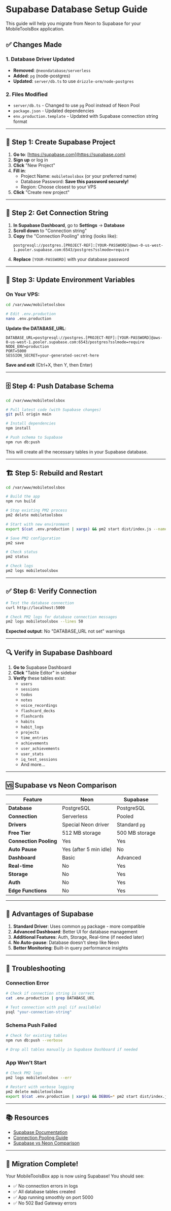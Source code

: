# Supabase Database Setup Guide

This guide will help you migrate from Neon to Supabase for your MobileToolsBox application.

## ✅ Changes Made

### 1. Database Driver Updated
- **Removed**: `@neondatabase/serverless`
- **Added**: `pg` (node-postgres)
- **Updated**: `server/db.ts` to use `drizzle-orm/node-postgres`

### 2. Files Modified
- `server/db.ts` - Changed to use `pg` Pool instead of Neon Pool
- `package.json` - Updated dependencies
- `env.production.template` - Updated with Supabase connection string format

---

## 🚀 Step 1: Create Supabase Project

1. **Go to**: [https://supabase.com](https://supabase.com)
2. **Sign up** or log in
3. **Click** "New Project"
4. **Fill in**:
   - Project Name: `mobiletoolsbox` (or your preferred name)
   - Database Password: **Save this password securely!**
   - Region: Choose closest to your VPS
5. **Click** "Create new project"

---

## 🔑 Step 2: Get Connection String

1. **In Supabase Dashboard**, go to **Settings** → **Database**
2. **Scroll down** to "Connection string"
3. **Copy** the "Connection Pooling" string (looks like):
   ```
   postgresql://postgres.[PROJECT-REF]:[YOUR-PASSWORD]@aws-0-us-west-1.pooler.supabase.com:6543/postgres?sslmode=require
   ```
4. **Replace** `[YOUR-PASSWORD]` with your database password

---

## 📝 Step 3: Update Environment Variables

### On Your VPS:

```bash
cd /var/www/mobiletoolsbox

# Edit .env.production
nano .env.production
```

**Update the DATABASE_URL**:
```env
DATABASE_URL=postgresql://postgres.[PROJECT-REF]:[YOUR-PASSWORD]@aws-0-us-west-1.pooler.supabase.com:6543/postgres?sslmode=require
NODE_ENV=production
PORT=5000
SESSION_SECRET=your-generated-secret-here
```

**Save and exit** (Ctrl+X, then Y, then Enter)

---

## 🗄️ Step 4: Push Database Schema

```bash
cd /var/www/mobiletoolsbox

# Pull latest code (with Supabase changes)
git pull origin main

# Install dependencies
npm install

# Push schema to Supabase
npm run db:push
```

This will create all the necessary tables in your Supabase database.

---

## 🏗️ Step 5: Rebuild and Restart

```bash
cd /var/www/mobiletoolsbox

# Build the app
npm run build

# Stop existing PM2 process
pm2 delete mobiletoolsbox

# Start with new environment
export $(cat .env.production | xargs) && pm2 start dist/index.js --name mobiletoolsbox --update-env

# Save PM2 configuration
pm2 save

# Check status
pm2 status

# Check logs
pm2 logs mobiletoolsbox
```

---

## ✅ Step 6: Verify Connection

```bash
# Test the database connection
curl http://localhost:5000

# Check PM2 logs for database connection messages
pm2 logs mobiletoolsbox --lines 50
```

**Expected output**: No "DATABASE_URL not set" warnings

---

## 🔍 Verify in Supabase Dashboard

1. **Go to** Supabase Dashboard
2. **Click** "Table Editor" in sidebar
3. **Verify** these tables exist:
   - `users`
   - `sessions`
   - `todos`
   - `notes`
   - `voice_recordings`
   - `flashcard_decks`
   - `flashcards`
   - `habits`
   - `habit_logs`
   - `projects`
   - `time_entries`
   - `achievements`
   - `user_achievements`
   - `user_stats`
   - `iq_test_sessions`
   - And more...

---

## 🆚 Supabase vs Neon Comparison

| Feature | Neon | Supabase |
|---------|------|----------|
| **Database** | PostgreSQL | PostgreSQL |
| **Connection** | Serverless | Pooled |
| **Drivers** | Special Neon driver | Standard `pg` |
| **Free Tier** | 512 MB storage | 500 MB storage |
| **Connection Pooling** | Yes | Yes |
| **Auto Pause** | Yes (after 5 min idle) | No |
| **Dashboard** | Basic | Advanced |
| **Real-time** | No | Yes |
| **Storage** | No | Yes |
| **Auth** | No | Yes |
| **Edge Functions** | No | Yes |

---

## 🎯 Advantages of Supabase

1. **Standard Driver**: Uses common `pg` package - more compatible
2. **Advanced Dashboard**: Better UI for database management
3. **Additional Features**: Auth, Storage, Real-time (if needed later)
4. **No Auto-pause**: Database doesn't sleep like Neon
5. **Better Monitoring**: Built-in query performance insights

---

## 🔧 Troubleshooting

### Connection Error

```bash
# Check if connection string is correct
cat .env.production | grep DATABASE_URL

# Test connection with psql (if available)
psql "your-connection-string"
```

### Schema Push Failed

```bash
# Check for existing tables
npm run db:push --verbose

# Drop all tables manually in Supabase Dashboard if needed
```

### App Won't Start

```bash
# Check PM2 logs
pm2 logs mobiletoolsbox --err

# Restart with verbose logging
pm2 delete mobiletoolsbox
export $(cat .env.production | xargs) && DEBUG=* pm2 start dist/index.js --name mobiletoolsbox --update-env
```

---

## 📚 Resources

- [Supabase Documentation](https://supabase.com/docs)
- [Connection Pooling Guide](https://supabase.com/docs/guides/database/connecting-to-postgres#connection-pooler)
- [Supabase vs Neon Comparison](https://www.npmjs.com/package/@supabase/postgres)

---

## 🎉 Migration Complete!

Your MobileToolsBox app is now using Supabase! You should see:
- ✅ No connection errors in logs
- ✅ All database tables created
- ✅ App running smoothly on port 5000
- ✅ No 502 Bad Gateway errors

